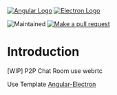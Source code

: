 [![Angular Logo](https://www.vectorlogo.zone/logos/angular/angular-icon.svg)](https://angular.io/) [![Electron Logo](https://www.vectorlogo.zone/logos/electronjs/electronjs-icon.svg)](https://electronjs.org/)

![Maintained][maintained-badge]
[![Make a pull request][prs-badge]][prs]

# Introduction

[WIP] P2P Chat Room use webrtc 


Use Template [Angular-Electron](https://github.com/maximegris/angular-electron)

[maintained-badge]: https://img.shields.io/badge/maintained-yes-brightgreen
[prs-badge]: https://img.shields.io/badge/PRs-welcome-red.svg
[prs]: http://makeapullrequest.com
